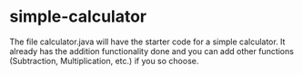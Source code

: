# simple-calculator

The file calculator.java will have the starter code for a simple calculator. It already has the addition functionality done and you can add other functions (Subtraction, Multiplication, etc.) if you so choose.
